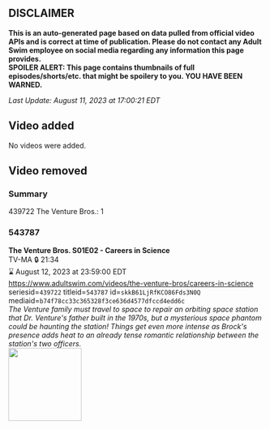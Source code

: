 ## DISCLAIMER
**This is an auto-generated page based on data pulled from official video APIs and is correct at time of publication. Please do not contact any Adult Swim employee on social media regarding any information this page provides.**  
**SPOILER ALERT: This page contains thumbnails of full episodes/shorts/etc. that might be spoilery to you. YOU HAVE BEEN WARNED.**  

_Last Update: August 11, 2023 at 17:00:21 EDT_
## Video added
No videos were added.  
## Video removed
### Summary
439722 The Venture Bros.: 1  
### 543787
**The Venture Bros. S01E02 - Careers in Science**  
TV-MA 🔒 21:34  
⌛ August 12, 2023 at 23:59:00 EDT  
https://www.adultswim.com/videos/the-venture-bros/careers-in-science  
seriesid=`439722` titleid=`543787` id=`skkB61LjRfKCO86Fds3N0Q` mediaid=`b74f78cc33c365328f3ce636d4577dfccd4edd6c`  
_The Venture family must travel to space to repair an orbiting space station that Dr. Venture's father built in the 1970s, but a mysterious space phantom could be haunting the station! Things get even more intense as Brock's presence adds heat to an already tense romantic relationship between the station's two officers._  
<a href="https://media.cdn.adultswim.com/uploads/20210106/thumbnails/2_211612119-venture_102.jpg"><img src="https://media.cdn.adultswim.com/uploads/20210106/thumbnails/2_211612119-venture_102.jpg" height="144px" /></a>
